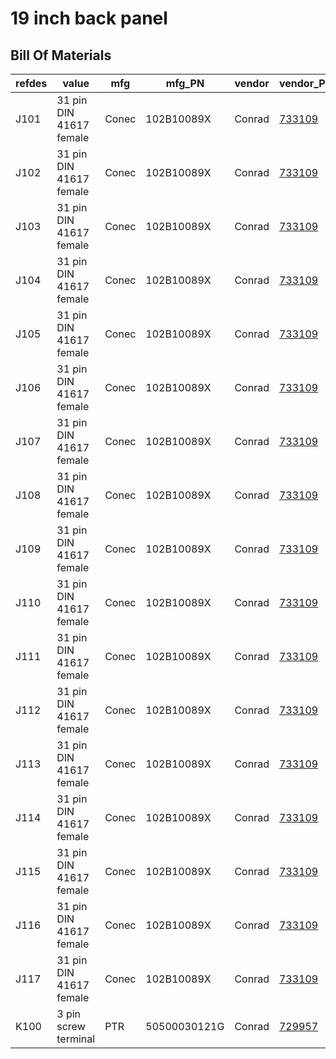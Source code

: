 # 19 inch back panel

## Bill Of Materials

refdes | value                   | mfg   | mfg_PN       | vendor | vendor_PN                                             | remarks
-------|-------------------------|-------|--------------|--------|-------------------------------------------------------|--------
J101   | 31 pin DIN 41617 female | Conec | 102B10089X   | Conrad | [733109](https://www.conrad.com/ce/en/product/733109) |
J102   | 31 pin DIN 41617 female | Conec | 102B10089X   | Conrad | [733109](https://www.conrad.com/ce/en/product/733109) |
J103   | 31 pin DIN 41617 female | Conec | 102B10089X   | Conrad | [733109](https://www.conrad.com/ce/en/product/733109) |
J104   | 31 pin DIN 41617 female | Conec | 102B10089X   | Conrad | [733109](https://www.conrad.com/ce/en/product/733109) |
J105   | 31 pin DIN 41617 female | Conec | 102B10089X   | Conrad | [733109](https://www.conrad.com/ce/en/product/733109) |
J106   | 31 pin DIN 41617 female | Conec | 102B10089X   | Conrad | [733109](https://www.conrad.com/ce/en/product/733109) |
J107   | 31 pin DIN 41617 female | Conec | 102B10089X   | Conrad | [733109](https://www.conrad.com/ce/en/product/733109) |
J108   | 31 pin DIN 41617 female | Conec | 102B10089X   | Conrad | [733109](https://www.conrad.com/ce/en/product/733109) |
J109   | 31 pin DIN 41617 female | Conec | 102B10089X   | Conrad | [733109](https://www.conrad.com/ce/en/product/733109) |
J110   | 31 pin DIN 41617 female | Conec | 102B10089X   | Conrad | [733109](https://www.conrad.com/ce/en/product/733109) |
J111   | 31 pin DIN 41617 female | Conec | 102B10089X   | Conrad | [733109](https://www.conrad.com/ce/en/product/733109) |
J112   | 31 pin DIN 41617 female | Conec | 102B10089X   | Conrad | [733109](https://www.conrad.com/ce/en/product/733109) |
J113   | 31 pin DIN 41617 female | Conec | 102B10089X   | Conrad | [733109](https://www.conrad.com/ce/en/product/733109) |
J114   | 31 pin DIN 41617 female | Conec | 102B10089X   | Conrad | [733109](https://www.conrad.com/ce/en/product/733109) |
J115   | 31 pin DIN 41617 female | Conec | 102B10089X   | Conrad | [733109](https://www.conrad.com/ce/en/product/733109) |
J116   | 31 pin DIN 41617 female | Conec | 102B10089X   | Conrad | [733109](https://www.conrad.com/ce/en/product/733109) |
J117   | 31 pin DIN 41617 female | Conec | 102B10089X   | Conrad | [733109](https://www.conrad.com/ce/en/product/733109) |
K100   | 3 pin screw terminal    | PTR   | 50500030121G | Conrad | [729957](https://www.conrad.com/ce/en/product/729957) | 
